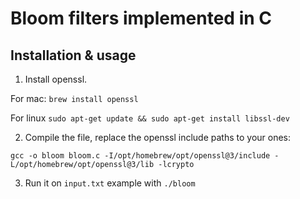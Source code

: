 # Bloom filters implemented in C

## Installation & usage
1. Install openssl. 

For mac: `brew install openssl`

For linux `sudo apt-get update && sudo apt-get install libssl-dev`

2. Compile the file, replace the openssl include paths to your ones:

`gcc -o bloom bloom.c -I/opt/homebrew/opt/openssl@3/include -L/opt/homebrew/opt/openssl@3/lib -lcrypto`

3. Run it on `input.txt` example with `./bloom`

